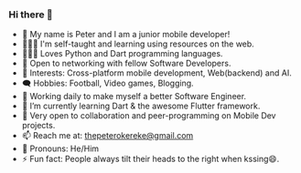 ### Hi there 👋

- 👀 My name is Peter and I am a junior mobile developer!
- 👨🏽‍💻 I'm self-taught and learning using resources on the web.
- 👨🏽‍💻 Loves Python and Dart programming languages.
- 🤝 Open to networking with fellow Software Developers.
- 👀 Interests: Cross-platform mobile development, Web(backend) and AI.
- 🗨️ Hobbies: Football, Video games, Blogging.
- 🔭 Working daily to make myself a better Software Engineer.
- 🌱 I’m currently learning Dart & the awesome Flutter framework.
- 👯 Very open to collaboration and peer-programming on Mobile Dev projects.
- 📫 Reach me at: thepeterokereke@gmail.com
- 👨 Pronouns: He/Him
- ⚡ Fun fact: People always tilt their heads to the right when kssing😄.
